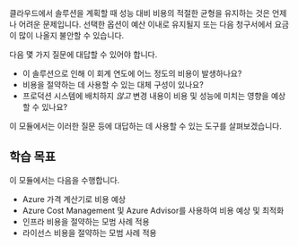 클라우드에서 솔루션을 계획할 때 성능 대비 비용의 적절한 균형을 유지하는 것은 언제나 어려운 문제입니다. 선택한 옵션이 예산 이내로 유지될지 또는 다음 청구서에서 요금이 많이 나올지 불안할 수 있습니다.

다음 몇 가지 질문에 대답할 수 있어야 합니다.

- 이 솔루션으로 인해 이 회계 연도에 어느 정도의 비용이 발생하나요?
- 비용을 절약하는 데 사용할 수 있는 대체 구성이 있나요?
- 프로덕션 시스템에 배치하지 _않고_ 변경 내용이 비용 및 성능에 미치는 영향을 예상할 수 있나요?

이 모듈에서는 이러한 질문 등에 대답하는 데 사용할 수 있는 도구를 살펴보겠습니다.

## <a name="learning-objectives"></a>학습 목표

이 모듈에서는 다음을 수행합니다.

- Azure 가격 계산기로 비용 예상
- Azure Cost Management 및 Azure Advisor를 사용하여 비용 예상 및 최적화
- 인프라 비용을 절약하는 모범 사례 적용
- 라이선스 비용을 절약하는 모범 사례 적용
